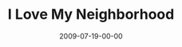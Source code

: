 ---
layout: message
category: message
series: "We Love Cincinnati"
title: "I Love My Neighborhood"
date: 2009-07-19-00-00
message_id: 572
audio-description: "Brad Johansen talks about what loving our neighbors and ultimately our city looks like to him."
audio: "http://s3.amazonaws.com/crossroadsaudiomessages/WeLoveCincy3.mp3"
audio-title: "I Love My Neighborhood"
audio-duration: "35:41"
video-description: "Brad Johansen talks about what loving his neighborhood means to him."
video-title: "I Love My Neighborhood"
video: "https://s3.amazonaws.com/crossroadsvideomessages/WeLoveCincy3.mp4"
video-poster: "https://www.crossroads.net/uploadedfiles/WeLoveCincy3-still.jpg"
notes-description: " "
notes: "http://www.crossroads.net/players/media/hq/SN_07_18-19_09.pdf "
notes-title: "I Love My Neighborhood (Study Notes)"
program-description: ""
program: "http://www.crossroads.net/players/media/hq/0718_19Program.pdf"
program-title: "I Love My Neighborhood (Program)"
---
